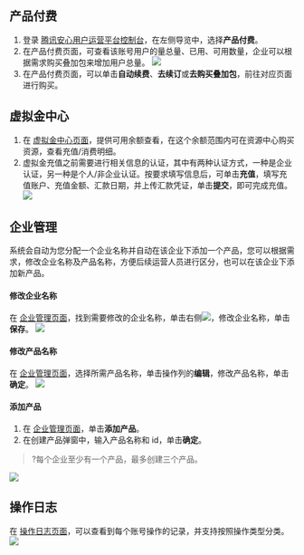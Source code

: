 ## 产品付费
1. 登录 [腾讯安心用户运营平台控制台](https://console.cloud.tencent.com/smop/data/mallUser)，在左侧导览中，选择**产品付费**。
2. 在产品付费页面，可查看该账号用户的量总量、已用、可用数量，企业可以根据需求购买叠加包来增加用户总量。
![](https://qcloudimg.tencent-cloud.cn/raw/5d910ecc0cfd5254ae92200ddbb5ca51.png)
3. 在产品付费页面，可以单击**自动续费**、**去续订**或**去购买叠加包**，前往对应页面进行购买。

## 虚拟金中心
1. 在 [虚拟金中心页面](https://console.cloud.tencent.com/smop/pay)，提供可用余额查看，在这个余额范围内可在资源中心购买资源，查看充值/消费明细。
2. 虚拟金充值之前需要进行相关信息的认证，其中有两种认证方式，一种是企业认证，另一种是个人/非企业认证。按要求填写信息后，可单击**充值**，填写充值账户、充值金额、汇款日期，并上传汇款凭证，单击**提交**，即可完成充值。
![](https://qcloudimg.tencent-cloud.cn/raw/8c37ce5c56814726f3faa59df5ebaf76.png)

## 企业管理
系统会自动为您分配一个企业名称并自动在该企业下添加一个产品，您可以根据需求，修改企业名称及产品名称，方便后续运营人员进行区分，也可以在该企业下添加新产品。
#### 修改企业名称
在 [企业管理页面](https://console.cloud.tencent.com/smop/auth/prodMngt)，找到需要修改的企业名称，单击右侧![](https://qcloudimg.tencent-cloud.cn/raw/43f7a7d0c2fe8531d101a8210aecb0f3.png)，修改企业名称，单击**保存**。
![](https://qcloudimg.tencent-cloud.cn/raw/7e1d4bf054311263fedf868bc3b8bee6.png)

#### 修改产品名称
在 [企业管理页面](https://console.cloud.tencent.com/smop/auth/prodMngt)，选择所需产品名称，单击操作列的**编辑**，修改产品名称，单击**确定**。
![](https://qcloudimg.tencent-cloud.cn/raw/edab9bfe11fb612b834e17d4b7df667f.png)

#### 添加产品
1. 在 [企业管理页面](https://console.cloud.tencent.com/smop/auth/prodMngt)，单击**添加产品**。
2. 在创建产品弹窗中，输入产品名称和 id，单击**确定**。
>?每个企业至少有一个产品，最多创建三个产品。
>
![](https://qcloudimg.tencent-cloud.cn/raw/c16929911065d93294a3bd4507cd4e09.png)

## 操作日志
在 [操作日志页面](https://console.cloud.tencent.com/smop/auth/prodMngt)，可以查看到每个账号操作的记录，并支持按照操作类型分类。
![](https://qcloudimg.tencent-cloud.cn/raw/58240a2a1ff93fc26e171dbc4e22c52a.png)
